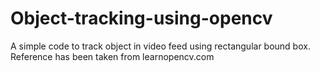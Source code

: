 # Object-tracking-using-opencv
A simple code to track object in video feed using rectangular bound box.
Reference has been taken from learnopencv.com

